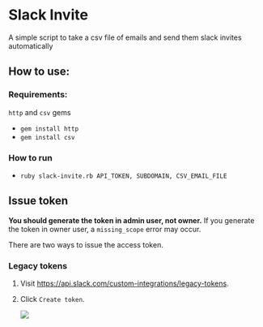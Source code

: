 # Slack Invite

A simple script to take a csv file of emails and send them slack invites automatically

## How to use:

### Requirements:
`http` and `csv` gems
- `gem install http`
- `gem install csv`

### How to run
- `ruby slack-invite.rb API_TOKEN, SUBDOMAIN, CSV_EMAIL_FILE`

## Issue token
**You should generate the token in admin user, not owner.** If you generate the token in owner user, a `missing_scope` error may occur.

There are two ways to issue the access token.

### Legacy tokens
1. Visit <https://api.slack.com/custom-integrations/legacy-tokens>.
1. Click `Create token`.

    ![](https://raw.github.com/outsideris/slack-invite-automation/master/screenshots/legacy-token.gif)
